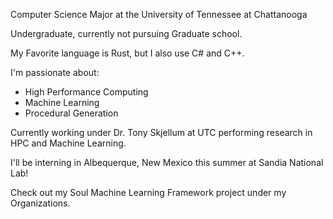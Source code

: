 
Computer Science Major at the University of Tennessee at Chattanooga

Undergraduate, currently not pursuing Graduate school. 

My Favorite language is Rust, but I also use C# and C++. 

I'm passionate about:

- High Performance Computing
- Machine Learning
- Procedural Generation

Currently working under Dr. Tony Skjellum at UTC performing research in HPC and Machine Learning. 

I'll be interning in Albequerque, New Mexico this summer at Sandia National Lab!

Check out my Soul Machine Learning Framework project under my Organizations. 
